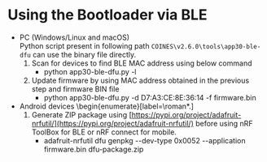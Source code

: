 # Using the Bootloader via BLE

- PC (Windows/Linux and macOS)  
Python script present in following path `COINES\v2.6.0\tools\app30-ble-dfu` can use the binary file directly.
	1. Scan for devices to find BLE MAC address using below command
		- python app30-ble-dfu.py -l
	2. Update firmware by using MAC address obtained in the previous step and firmware BIN file
		  - python app30-ble-dfu.py -d D7:A3:CE:8E:36:14 -f firmware.bin
- Android devices
	\begin{enumerate}[label=\roman*.]
	1. Generate ZIP package using [https://pypi.org/project/adafruit-nrfutil/](https://pypi.org/project/adafruit-nrfutil/) before using nRF ToolBox for BLE or nRF connect for mobile.
		- adafruit-nrfutil dfu genpkg --dev-type 0x0052 --application firmware.bin dfu-package.zip
